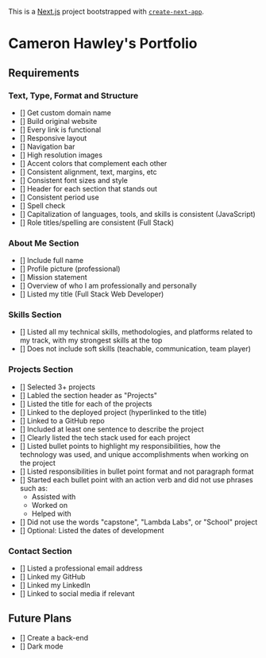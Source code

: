 This is a [Next.js](https://nextjs.org/) project bootstrapped with [`create-next-app`](https://github.com/vercel/next.js/tree/canary/packages/create-next-app).

# Cameron Hawley's Portfolio

## Requirements

### Text, Type, Format and Structure

-   [] Get custom domain name
-   [] Build original website
-   [] Every link is functional
-   [] Responsive layout
-   [] Navigation bar
-   [] High resolution images
-   [] Accent colors that complement each other
-   [] Consistent alignment, text, margins, etc
-   [] Consistent font sizes and style
-   [] Header for each section that stands out
-   [] Consistent period use
-   [] Spell check
-   [] Capitalization of languages, tools, and skills is consistent (JavaScript)
-   [] Role titles/spelling are consistent (Full Stack)

### About Me Section

-   [] Include full name
-   [] Profile picture (professional)
-   [] Mission statement
-   [] Overview of who I am professionally and personally
-   [] Listed my title (Full Stack Web Developer)

### Skills Section

-   [] Listed all my technical skills, methodologies, and platforms related to my track, with my strongest skills at the top
-   [] Does not include soft skills (teachable, communication, team player)

### Projects Section

-   [] Selected 3+ projects
-   [] Labled the section header as "Projects"
-   [] Listed the title for each of the projects
-   [] Linked to the deployed project (hyperlinked to the title)
-   [] Linked to a GitHub repo
-   [] Included at least one sentence to describe the project
-   [] Clearly listed the tech stack used for each project
-   [] Listed bullet points to highlight my responsibilities, how the technology was used, and unique accomplishments when working on the project
-   [] Listed responsibilities in bullet point format and not paragraph format
-   [] Started each bullet point with an action verb and did not use phrases such as:
    -   Assisted with
    -   Worked on
    -   Helped with
-   [] Did not use the words "capstone", "Lambda Labs", or "School" project
-   [] Optional: Listed the dates of development

### Contact Section

-   [] Listed a professional email address
-   [] Linked my GitHub
-   [] Linked my LinkedIn
-   [] Linked to social media if relevant

## Future Plans

-   [] Create a back-end
-   [] Dark mode
